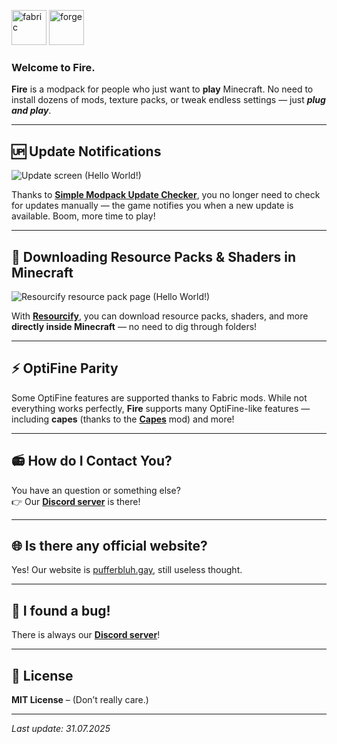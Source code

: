 <!-- PNG version -->
<img alt="fabric" height="56" src="https://cdn.jsdelivr.net/npm/@intergrav/devins-badges@3/assets/cozy/supported/fabric_64h.png"> <!-- PNG version -->
<img alt="forge" height="56" src="https://cdn.jsdelivr.net/npm/@intergrav/devins-badges@3/assets/cozy/unsupported/forge_64h.png">

### Welcome to Fire.

**Fire** is a modpack for people who just want to **play** Minecraft. No need to install dozens of mods, texture packs, or tweak endless settings — just **_plug and play_**.


---

## 🆙 Update Notifications

![Update screen (Hello World!)](https://cdn.modrinth.com/data/cached_images/b63b7ac23c1af6cc89433faed6cd9e09fbe2c477.png)

Thanks to [**Simple Modpack Update Checker**](https://modrinth.com/mod/smuc), you no longer need to check for updates manually — the game notifies you when a new update is available. Boom, more time to play!

---

## 💾 Downloading Resource Packs & Shaders in Minecraft

![Resourcify resource pack page (Hello World!)](https://cdn.modrinth.com/data/cached_images/a4beacc09ed23ddcaef6e68b843a775e1644ddce_0.webp)

With [**Resourcify**](https://modrinth.com/mod/resourcify), you can download resource packs, shaders, and more **directly inside Minecraft** — no need to dig through folders!

---

## ⚡ OptiFine Parity

Some OptiFine features are supported thanks to Fabric mods. While not everything works perfectly, **Fire** supports many OptiFine-like features — including **capes** (thanks to the [**Capes**](https://modrinth.com/mod/capes) mod) and more!

---

## 📻 How do I Contact You?

You have an question or something else?  
👉 Our [**Discord server**](https://discord.gg/uS3tTJv9pR) is there!

---

## 🌐 Is there any official website?

Yes! Our website is [pufferbluh.gay](https://www.pufferbluh.gay/), still useless thought.

---
## 🐞 I found a bug!

There is always our [**Discord server**](https://discord.gg/wFKepGSr7r)!

---

## 📜 License

**MIT License** – (Don’t really care.)

---

_Last update: 31.07.2025_
